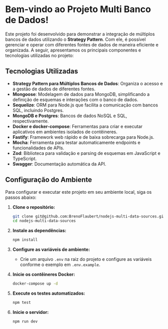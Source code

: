 # Bem-vindo ao Projeto Multi Banco de Dados!

Este projeto foi desenvolvido para demonstrar a integração de múltiplos bancos de dados utilizando o **Strategy Pattern**. Com ele, é possível gerenciar e operar com diferentes fontes de dados de maneira eficiente e organizada. A seguir, apresentamos os principais componentes e tecnologias utilizadas no projeto:

## Tecnologias Utilizadas

- **Strategy Pattern para Múltiplos Bancos de Dados**: Organiza o acesso e a gestão de dados de diferentes fontes.
- **Mongoose**: Modelagem de dados para MongoDB, simplificando a definição de esquemas e interações com o banco de dados.
- **Sequelize**: ORM para Node.js que facilita a comunicação com bancos SQL, incluindo Postgres.
- **MongoDB e Postgres**: Bancos de dados NoSQL e SQL, respectivamente.
- **Docker e docker-compose**: Ferramentas para criar e executar aplicativos em ambientes isolados de contêineres.
- **Fastify**: Framework web rápido e de baixa sobrecarga para Node.js.
- **Mocha**: Ferramenta para testar automaticamente endpoints e funcionalidades de APIs.
- **Zod**: Biblioteca para validação e parsing de esquemas em JavaScript e TypeScript.
- **Swagger**: Documentação automática da API.

## Configuração do Ambiente

Para configurar e executar este projeto em seu ambiente local, siga os passos abaixo:

1. **Clone o repositório:**
   ```bash
   git clone git@github.com:BrenoFlaubert/nodejs-multi-data-sources.git
   cd nodejs-multi-data-sources
   ```

2. **Instale as dependências:**
   ```bash
   npm install
   ```

3. **Configure as variáveis de ambiente:**
   - Crie um arquivo `.env` na raiz do projeto e configure as variáveis conforme o exemplo em `.env.example`.

4. **Inicie os contêineres Docker:**
   ```bash
   docker-compose up -d
   ```

5. **Execute os testes automatizados:**
   ```bash
   npm test
   ```

6. **Inicie o servidor:**
   ```bash
   npm run dev
   ```
